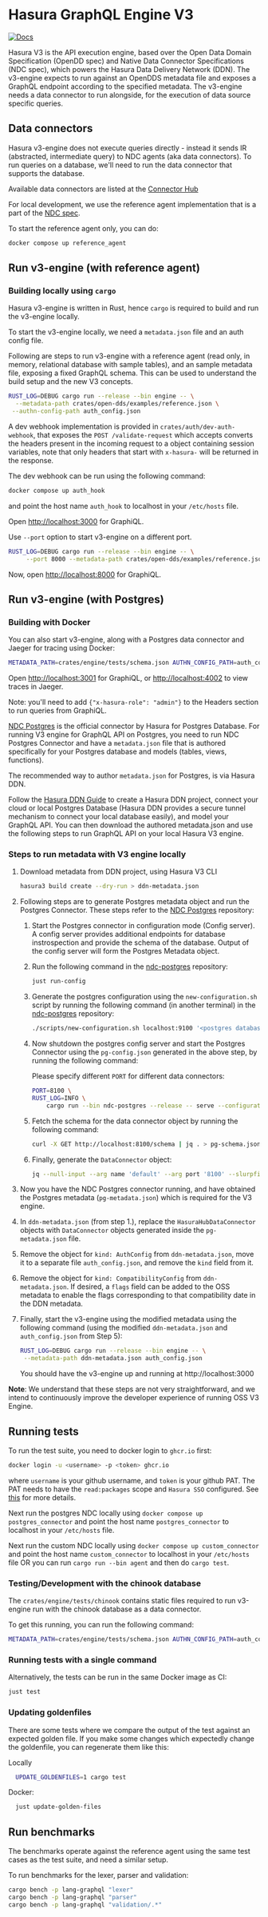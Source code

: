 # Hasura GraphQL Engine V3

[![Docs](https://img.shields.io/badge/docs-v3.x-brightgreen.svg?style=flat)](https://hasura.io/docs/3.0/index/)

Hasura V3 is the API execution engine, based over the Open Data Domain
Specification (OpenDD spec) and Native Data Connector Specifications (NDC spec),
which powers the Hasura Data Delivery Network (DDN). The v3-engine expects to
run against an OpenDDS metadata file and exposes a GraphQL endpoint according to
the specified metadata. The v3-engine needs a data connector to run alongside,
for the execution of data source specific queries.

## Data connectors

Hasura v3-engine does not execute queries directly - instead it sends IR
(abstracted, intermediate query) to NDC agents (aka data connectors). To run
queries on a database, we'll need to run the data connector that supports the
database.

Available data connectors are listed at the
[Connector Hub](https://hasura.io/connectors)

For local development, we use the reference agent implementation that is a part
of the [NDC spec](https://github.com/hasura/ndc-spec).

To start the reference agent only, you can do:

```sh
docker compose up reference_agent
```

## Run v3-engine (with reference agent)

### Building locally using `cargo`

Hasura v3-engine is written in Rust, hence `cargo` is required to build and run
the v3-engine locally.

To start the v3-engine locally, we need a `metadata.json` file and an auth
config file.

Following are steps to run v3-engine with a reference agent (read only, in
memory, relational database with sample tables), and an sample metadata file,
exposing a fixed GraphQL schema. This can be used to understand the build setup
and the new V3 concepts.

```sh
RUST_LOG=DEBUG cargo run --release --bin engine -- \
  --metadata-path crates/open-dds/examples/reference.json \
 --authn-config-path auth_config.json
```

A dev webhook implementation is provided in `crates/auth/dev-auth-webhook`, that
exposes the `POST /validate-request` which accepts converts the headers present
in the incoming request to a object containing session variables, note that only
headers that start with `x-hasura-` will be returned in the response.

The dev webhook can be run using the following command:

```sh
docker compose up auth_hook
```

and point the host name `auth_hook` to localhost in your `/etc/hosts` file.

Open <http://localhost:3000> for GraphiQL.

Use `--port` option to start v3-engine on a different port.

```sh
RUST_LOG=DEBUG cargo run --release --bin engine -- \
     --port 8000 --metadata-path crates/open-dds/examples/reference.json
```

Now, open <http://localhost:8000> for GraphiQL.

## Run v3-engine (with Postgres)

### Building with Docker

You can also start v3-engine, along with a Postgres data connector and Jaeger
for tracing using Docker:

```sh
METADATA_PATH=crates/engine/tests/schema.json AUTHN_CONFIG_PATH=auth_config.json docker compose up
```

Open <http://localhost:3001> for GraphiQL, or <http://localhost:4002> to view
traces in Jaeger.

Note: you'll need to add `{"x-hasura-role": "admin"}` to the Headers section to
run queries from GraphiQL.

[NDC Postgres](https://github.com/hasura/ndc-postgres) is the official connector
by Hasura for Postgres Database. For running V3 engine for GraphQL API on
Postgres, you need to run NDC Postgres Connector and have a `metadata.json` file
that is authored specifically for your Postgres database and models (tables,
views, functions).

The recommended way to author `metadata.json` for Postgres, is via Hasura DDN.

Follow the
[Hasura DDN Guide](https://hasura.io/docs/3.0/getting-started/overview/) to
create a Hasura DDN project, connect your cloud or local Postgres Database
(Hasura DDN provides a secure tunnel mechanism to connect your local database
easily), and model your GraphQL API. You can then download the authored
metadata.json and use the following steps to run GraphQL API on your local
Hasura V3 engine.

### Steps to run metadata with V3 engine locally

1.  Download metadata from DDN project, using Hasura V3 CLI

    ```sh
    hasura3 build create --dry-run > ddn-metadata.json
    ```

2.  Following steps are to generate Postgres metadata object and run the
    Postgres Connector. These steps refer to the
    [NDC Postgres](https://github.com/hasura/ndc-postgres) repository:

    1.  Start the Postgres connector in configuration mode (Config server). A
        config server provides additional endpoints for database instrospection
        and provide the schema of the database. Output of the config server will
        form the Postgres Metadata object.
    2.  Run the following command in the
        [ndc-postgres](https://github.com/hasura/ndc-postgres) repository:

        ```bash
        just run-config
        ```

    3.  Generate the postgres configuration using the `new-configuration.sh`
        script by running the following command (in another terminal) in the
        [ndc-postgres](https://github.com/hasura/ndc-postgres) repository:

        ```bash
        ./scripts/new-configuration.sh localhost:9100 '<postgres database url>' > pg-config.json
        ```

    4.  Now shutdown the postgres config server and start the Postgres Connector
        using the `pg-config.json` generated in the above step, by running the
        following command:

        Please specify different `PORT` for different data connectors:

        ```bash
        PORT=8100 \
        RUST_LOG=INFO \
            cargo run --bin ndc-postgres --release -- serve --configuration pg-config.json > /tmp/ndc-postgres.log
        ```

    5.  Fetch the schema for the data connector object by running the following
        command:

        ```bash
        curl -X GET http://localhost:8100/schema | jq . > pg-schema.json
        ```

    6.  Finally, generate the `DataConnector` object:

        ```bash
        jq --null-input --arg name 'default' --arg port '8100' --slurpfile schema pg-schema.json '{"kind":"DataConnector","version":"v2","definition":{"name":"\($name)","url":{"singleUrl":{"value":"http://localhost:\($port)"}},"schema":$schema[0]}}' > pg-metadata.json
        ```

3.  Now you have the NDC Postgres connector running, and have obtained the
    Postgres metadata (`pg-metadata.json`) which is required for the V3 engine.

4.  In `ddn-metadata.json` (from step 1.), replace the `HasuraHubDataConnector`
    objects with `DataConnector` objects generated inside the `pg-metadata.json`
    file.

5.  Remove the object for `kind: AuthConfig` from `ddn-metadata.json`, move it
    to a separate file `auth_config.json`, and remove the `kind` field from it.

6.  Remove the object for `kind: CompatibilityConfig` from `ddn-metadata.json`.
    If desired, a `flags` field can be added to the OSS metadata to enable the
    flags corresponding to that compatibility date in the DDN metadata.

7.  Finally, start the v3-engine using the modified metadata using the following
    command (using the modified `ddn-metadata.json` and `auth_config.json` from
    Step 5):

    ```bash
    RUST_LOG=DEBUG cargo run --release --bin engine -- \
     --metadata-path ddn-metadata.json auth_config.json
    ```

    You should have the v3-engine up and running at http://localhost:3000

**Note**: We understand that these steps are not very straightforward, and we
intend to continuously improve the developer experience of running OSS V3
Engine.

## Running tests

To run the test suite, you need to docker login to `ghcr.io` first:

```bash
docker login -u <username> -p <token> ghcr.io
```

where `username` is your github username, and `token` is your github PAT. The
PAT needs to have the `read:packages` scope and `Hasura SSO` configured. See
[this](https://docs.github.com/en/packages/working-with-a-github-packages-registry/working-with-the-container-registry#authenticating-with-a-personal-access-token-classic)
for more details.

Next run the postgres NDC locally using `docker compose up postgres_connector`
and point the host name `postgres_connector` to localhost in your `/etc/hosts`
file.

Next run the custom NDC locally using `docker compose up custom_connector` and
point the host name `custom_connector` to localhost in your `/etc/hosts` file OR
you can run `cargo run --bin agent` and then do `cargo test`.

### Testing/Development with the chinook database

The `crates/engine/tests/chinook` contains static files required to run
v3-engine run with the chinook database as a data connector.

To get this running, you can run the following command:

```bash
METADATA_PATH=crates/engine/tests/schema.json AUTHN_CONFIG_PATH=auth_config.json docker compose up postgres_connector engine
```

### Running tests with a single command

Alternatively, the tests can be run in the same Docker image as CI:

```sh
just test
```

### Updating goldenfiles

There are some tests where we compare the output of the test against an expected
golden file. If you make some changes which expectedly change the goldenfile,
you can regenerate them like this:

Locally

```sh
  UPDATE_GOLDENFILES=1 cargo test
```

Docker:

```sh
  just update-golden-files
```

## Run benchmarks

The benchmarks operate against the reference agent using the same test cases as
the test suite, and need a similar setup.

To run benchmarks for the lexer, parser and validation:

```bash
cargo bench -p lang-graphql "lexer"
cargo bench -p lang-graphql "parser"
cargo bench -p lang-graphql "validation/.*"
```
